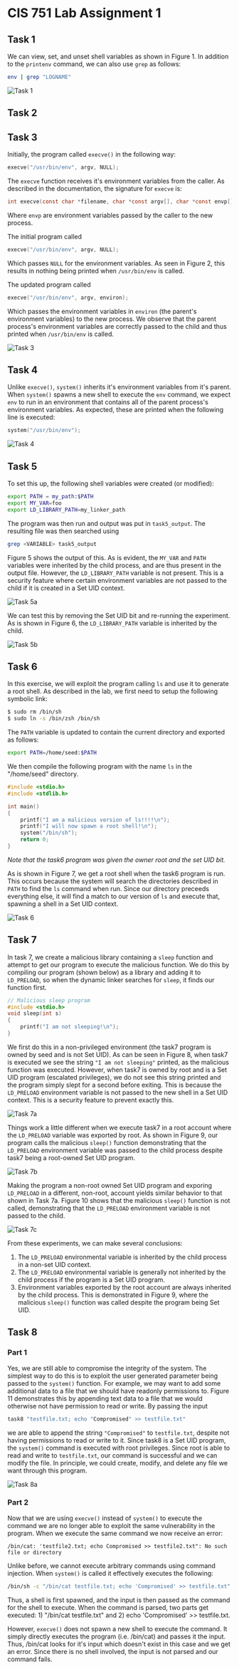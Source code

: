 # CIS 751 Lab Assignment 1

## Task 1
We can view, set, and unset shell variables as shown in Figure 1. In addition to the `printenv` command, we can also use `grep` as follows:
```sh
env | grep "LOGNAME"
```

![Task 1](./Screenshots/task1.png)

## Task 2

## Task 3
Initially, the program called `execve()` in the following way:
```c
execve("/usr/bin/env", argv, NULL);
```

The `execve` function receives it's environment variables from the caller. As described in the documentation, the signature for `execve` is:
```c
int execve(const char *filename, char *const argv[], char *const envp[]);
```

Where `envp` are environment variables passed by the caller to the new process.

The initial program called
```c
execve("/usr/bin/env", argv, NULL);
```

Which passes `NULL` for the environment variables. As seen in Figure 2, this results in nothing being printed when `/usr/bin/env` is called.

The updated program called
```c
execve("/usr/bin/env", argv, environ);
```

Which passes the environment variables in `environ` (the parent's environment variables) to the new process. We observe that the parent process's environment variables are correctly passed to the child and thus printed when `/usr/bin/env` is called.


![Task 3](./Screenshots/task3.png)

## Task 4
Unlike `execve()`, `system()` inherits it's environment variables from it's parent. When `system()` spawns a new shell to execute the `env` command, we expect `env` to run in an environment that contains all of the parent process's environment variables. As expected, these are printed when the following line is executed:
```c
system("/usr/bin/env");
```

![Task 4](./Screenshots/task4.png)

## Task 5
To set this up, the following shell variables were created (or modified):
```sh
export PATH = my_path:$PATH
export MY_VAR=foo
export LD_LIBRARY_PATH=my_linker_path
```
The program was then run and output was put in `task5_output`. The resulting file was then searched using 
```sh
grep <VARIABLE> task5_output
```
Figure 5 shows the output of this. As is evident, the `MY_VAR` and `PATH` variables were inherited by the child process, and are thus present in the output file. However, the `LD_LIBRARY_PATH` variable is not present. This is a security feature where certain environment variables are not passed to the child if it is created in a Set UID context.

![Task 5a](./Screenshots/task5.png)

We can test this by removing the Set UID bit and re-running the experiment. As is shown in Figure 6, the `LD_LIBRARY_PATH` variable is inherited by the child.

![Task 5b](./Screenshots/task5_b.png)

## Task 6
In this exercise, we will exploit the program calling `ls` and use it to generate a root shell. As described in the lab, we first need to setup the following symbolic link:
```sh
$ sudo rm /bin/sh
$ sudo ln -s /bin/zsh /bin/sh
```

The `PATH` variable is updated to contain the current directory and exported as follows:
```sh
export PATH=/home/seed:$PATH
```

We then compile the following program with the name `ls` in the "/home/seed" directory.
```c
#include <stdio.h>
#include <stdlib.h>

int main()
{
    printf("I am a malicious version of ls!!!!\n");
    printf("I will now spawn a root shell!\n");
    system("/bin/sh");
    return 0;
}
```

*Note that the task6 program was given the owner root and the set UID bit.*

As is shown in Figure 7, we get a root shell when the task6 program is run. This occurs because the system will search the directories described in `PATH` to find the `ls` command when run. Since our directory preceeds everything else, it will find a match to our version of `ls` and execute that, spawning a shell in a Set UID context.

![Task 6](./Screenshots/task6.png)

## Task 7
In task 7, we create a malicious library containing a `sleep` function and attempt to get our program to execute the malicious function. We do this by compiling our program (shown below) as a library and adding it to `LD_PRELOAD`, so when the dynamic linker searches for `sleep`, it finds our function first.
```c
// Malicious sleep program
#include <stdio.h>
void sleep(int s)
{
    printf("I am not sleeping!\n");
}
```

We first do this in a non-privileged environment (the task7 program is owned by seed and is not Set UID). As can be seen in Figure 8, when task7 is executed we see the string `"I am not sleeping"` printed, as the malicious function was executed. However, when task7 is owned by root and is a Set UID program (escalated privileges), we do not see this string printed and the program simply slept for a second before exiting. This is because the `LD_PRELOAD` environment variable is not passed to the new shell in a Set UID context. This is a security feature to prevent exactly this.

![Task 7a](./Screenshots/task7_a.png)

Things work a little different when we execute task7 in a root account where the `LD_PRELOAD` variable was exported by root. As shown in Figure 9, our program calls the malicious `sleep()` function demonstrating that the `LD_PRELOAD` environment variable was passed to the child process despite task7 being a root-owned Set UID program.

![Task 7b](./Screenshots/task7_b.png)

Making the program a non-root owned Set UID program and exporing `LD_PRELOAD` in a different, non-root, account yields similar behavior to that shown in Task 7a. Figure 10 shows that the malicious `sleep()` function is not called, demonstrating that the `LD_PRELOAD` environment variable is not passed to the child.

![Task 7c](./Screenshots/task7_c.png)

From these experiments, we can make several conclusions:
1. The `LD_PRELOAD` environmental variable is inherited by the child process in a non-set UID context.
2. The `LD_PRELOAD` environmental variable is generally not inherited by the child process if the program is a Set UID program.
3. Environment variables exported by the root account are always inherited by the child process. This is demonstrated in Figure 9, where the malicious `sleep()` function was called despite the program being Set UID.

## Task 8
### Part 1
Yes, we are still able to compromise the integrity of the system. The simplest way to do this is to exploit the user generated parameter being passed to the `system()` function. For example, we may want to add some additional data to a file that we should have readonly permissions to. Figure 11 demonstrates this by appending text data to a file that we would otherwise not have permission to read or write. By passing the input 

```sh
task8 "testfile.txt; echo "Compromised" >> testfile.txt"
```

we are able to append the string `"Compromised"` to `testfile.txt`, despite not having permissions to read or write to it. Since task8 is a Set UID program, the `system()` command is executed with root privileges. Since root is able to read and write to `testfile.txt`, our command is successful and we can modify the file. In principle, we could create, modify, and delete any file we want through this program.

![Task 8a](./Screenshots/task8_a.png)

### Part 2
Now that we are using `execve()` instead of `system()` to execute the command we are no longer able to exploit the same vulnerability in the program. When we execute the same command we now receive an error:
```
/bin/cat: 'testfile2.txt; echo Compromised >> testfile2.txt": No such file or directory
```

Unlike before, we cannot execute arbitrary commands using command injection. When `system()` is called it effectively executes the following:
```sh
/bin/sh -c "/bin/cat testfile.txt; echo 'Compromised' >> testfile.txt"
```

Thus, a shell is first spawned, and the input is then passed as the command for the shell to execute. When the command is parsed, two parts get executed: 1) "/bin/cat testfile.txt" and 2) echo 'Compromised' >> testfile.txt.

However, `execve()` does not spawn a new shell to execute the command. It simply directly executes the program (i.e. /bin/cat) and passes it the input. Thus, /bin/cat looks for it's input which doesn't exist in this case and we get an error. Since there is no shell involved, the input is not parsed and our command fails.